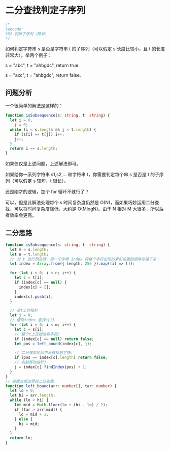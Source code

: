 # 二分查找判定子序列

```typescript
/*
leecode:
392.判断子序列（简单）
*/
```

如何判定字符串 s 是否是字符串 t 的子序列（可以假定 s 长度比较小，且 t 的长度非常大）。举两个例子：

s = "abc", t = "ahbgdc", return true.

s = "axc", t = "ahbgdc", return false.

## 问题分析

一个很简单的解法是这样的：

```typescript
function isSubsequence(s: string, t: string) {
  let i = 0,
    j = 0;
  while (i < s.length && j < t.length) {
    if (s[i] == t[j]) i++;
    j++;
  }
  return i == s.length;
}
```

如果仅仅是上述问题，上述解法即可。

如果给你一系列字符串 s1,s2,... 和字符串 t，你需要判定每个串 s 是否是 t 的子序列（可以假定 s 较短，t 很长）。

还是刚才的逻辑，加个 for 循环不就行了？

可以，但是此解法处理每个 s 时间复杂度仍然是 O(N)，而如果巧妙运用二分查找，可以将时间复杂度降低，大约是 O(MlogN)。由于 N 相对 M 大很多，所以后者效率会更高。

## 二分思路

```typescript
function isSubsequence(s: string, t: string) {
  let m = s.length;
  let n = t.length;
  // 对 t 进行预处理，用一个字典 index 将每个字符出现的索引位置按顺序存储下来：
  let index = Array.from({ length: 256 }).map((i) => []);

  for (let i = 0; i < n; i++) {
    let c = t[i];
    if (index[c] == null) {
      index[c] = [];
    }
    index[c].push(i);
  }

  // 串t上的指针
  let j = 0;
  // 借助index 查找s[i]
  for (let i = 0; i < m; i++) {
    let c = s[i];
    // 整个t上压根没有字符c
    if (index[c] == null) return false;
    let pos = left_bound(index[c], j);

    // 二分搜索区间中没有找到字符c
    if (pos == index[c].length) return false;
    // 向前移动指针j
    j = index[c].findIndex(pos) + 1;
  }
}
// 查找左侧边界的二分查找
function left_bound(arr: number[], tar: number) {
  let lo = 0;
  let hi = arr.length;
  while (lo < hi) {
    let mid = Math.floor(lo + (hi - lo) / 2);
    if (tar > arr[mid]) {
      lo = mid + 1;
    } else {
      hi = mid;
    }
  }
  return lo;
}
```
